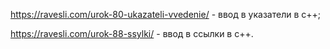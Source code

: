 https://ravesli.com/urok-80-ukazateli-vvedenie/ - ввод в указатели в с++;

https://ravesli.com/urok-88-ssylki/ - ввод в ссылки в c++.
